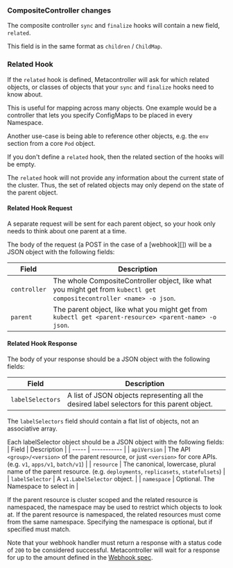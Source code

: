 ### CompositeController changes

The composite controller `sync` and `finalize` hooks will contain a new field, `related`.

This field is in the same format as `children` / `ChildMap`.

### Related Hook

If the `related` hook is defined, Metacontroller will ask for which related
objects, or classes of objects that your `sync` and `finalize` hooks need to
know about.

This is useful for mapping across many objects. One example would be a
controller that lets you specify ConfigMaps to be placed in every Namespace.

Another use-case is being able to reference other objects, e.g. the `env`
section from a core `Pod` object.

If you don't define a `related` hook, then the related section of the hooks will
be empty.

The `related` hook will not provide any information about the current state of
the cluster. Thus, the set of related objects may only depend on the state of
the parent object.

#### Related Hook Request

A separate request will be sent for each parent object,
so your hook only needs to think about one parent at a time.

The body of the request (a POST in the case of a [webhook][])
will be a JSON object with the following fields:

| Field | Description |
| ----- | ----------- |
| `controller` | The whole CompositeController object, like what you might get from `kubectl get compositecontroller <name> -o json`. |
| `parent` | The parent object, like what you might get from `kubectl get <parent-resource> <parent-name> -o json`. |

#### Related Hook Response

The body of your response should be a JSON object with the following fields:

| Field | Description |
| ----- | ----------- |
| `labelSelectors` | A list of JSON objects representing all the desired label selectors for this parent object. |

The `labelSelectors` field should contain a flat list of objects,
not an associative array.

Each labelSelector object should be a JSON object with the following fields:
| Field | Description |
| ----- | ----------- |
| `apiVersion` | The API `<group>/<version>` of the parent resource, or just `<version>` for core APIs. (e.g. `v1`, `apps/v1`, `batch/v1`) |
| `resource`   | The canonical, lowercase, plural name of the parent resource. (e.g. `deployments`, `replicasets`, `statefulsets`) |
| `labelSelector` | A `v1.LabelSelector` object. |
| `namespace` | Optional. The Namespace to select in |

If the parent resource is cluster scoped and the related resource is namespaced,
the namespace may be used to restrict which objects to look at. If the parent
resource is namespaced, the related resources must come from the same namespace.
Specifying the namespace is optional, but if specified must match.

Note that your webhook handler must return a response with a status code of `200`
to be considered successful. Metacontroller will wait for a response for up to the
amount defined in the [Webhook spec](/api/hook/#webhook).
